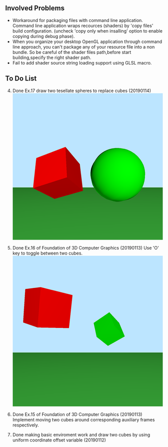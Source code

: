 
## Involved Problems
- Workaround for packaging files with command line application. Command line application wraps recources (shaders) by 'copy files' build configuration. (uncheck 'copy only when insalling' option to enable copying during debug phase).
- When you organize your desktop OpenGL application through command line approach, you can't package any of your resource file into a non bundle. So be careful of the shader files path,before start building,specify the right shader path. 
- Fail to add shader source string loading support using GLSL macro.


## To Do List

4. Done Ex.17 draw two tesellate spheres to replace cubes (20190114)
![Alt](./Screenshots/ex.17.png "Ex.17 Screenshot")

3. Done Ex.16 of Foundation of 3D Computer Graphics (20190113)
Use 'O' key to toggle between two cubes.
![Alt](./Screenshots/ex.15-16.png "Ex.16 Screenshot")

2. Done Ex.15 of Foundation of 3D Computer Graphics (20190113)
Implement moving two cubes around corresponding auxiliary frames respectively.

1. Done making basic enviroment work and draw two cubes by using uniform coordinate offset variable (20190112) 




